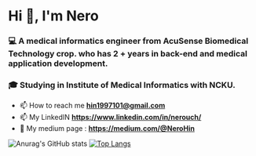 <h1 align="left">Hi 👋, I'm Nero</h1>
<h3 align="left">💻 A medical informatics engineer from AcuSense Biomedical Technology crop. who has 2 + years in back-end and medical application development.</h3>
<h3 align="left">🎓 Studying in Institute of Medical Informatics with NCKU.</h3>


- 📫 How to reach me **hin1997101@gmail.com**
- 📫 My LinkedIN **https://www.linkedin.com/in/nerouch/**
- 📕 My medium page : **https://medium.com/@NeroHin**

![Anurag's GitHub stats](https://github-readme-stats.vercel.app/api?username=NeroHin&count_private=true&theme=gruvbox&include_all_commits=true)
[![Top Langs](https://github-readme-stats.vercel.app/api/top-langs/?username=NeroHin&theme=gruvbox&langs_count=8&hide=html)](https://github.com/NeroHin/github-readme-stats)
